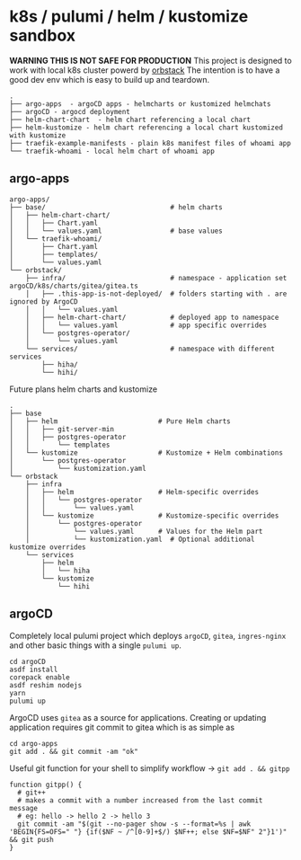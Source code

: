 # k8s / pulumi / helm / kustomize sandbox

**WARNING THIS IS NOT SAFE FOR PRODUCTION**
This project is designed to work with local k8s cluster powerd by [orbstack](https://orbstack.dev/)
The intention is to have a good dev env which is easy to build up and teardown.

```
.
├── argo-apps  - argoCD apps - helmcharts or kustomized helmchats
├── argoCD - argocd deployment
├── helm-chart-chart  - helm chart referencing a local chart
├── helm-kustomize - helm chart referencing a local chart kustomized with kustomize
├── traefik-example-manifests - plain k8s manifest files of whoami app
└── traefik-whoami - local helm chart of whoami app
```

## argo-apps
```
argo-apps/
├── base/                               # helm charts 
│   ├── helm-chart-chart/
│   │   ├── Chart.yaml
│   │   └── values.yaml                 # base values 
│   └── traefik-whoami/
│       ├── Chart.yaml
│       ├── templates/
│       └── values.yaml
└── orbstack/
    ├── infra/                          # namespace - application set argoCD/k8s/charts/gitea/gitea.ts
    │   ├── .this-app-is-not-deployed/  # folders starting with . are ignored by ArgoCD
    │   │   └── values.yaml             
    │   ├── helm-chart-chart/           # deployed app to namespace
    │   │   └── values.yaml             # app specific overrides
    │   └── postgres-operator/
    │       └── values.yaml
    └── services/                       # namespace with different services
        ├── hiha/
        └── hihi/
```

Future plans helm charts and kustomize
```
.
├── base
│   ├── helm                         # Pure Helm charts 
│   │   ├── git-server-min
│   │   ├── postgres-operator
│   │       └── templates
│   └── kustomize                    # Kustomize + Helm combinations
│       └── postgres-operator
│           └── kustomization.yaml
└── orbstack
    ├── infra
    │   ├── helm                     # Helm-specific overrides
    │   │   └── postgres-operator
    │   │       └── values.yaml
    │   └── kustomize                # Kustomize-specific overrides
    │       └── postgres-operator
    │           └── values.yaml      # Values for the Helm part
    │           └── kustomization.yaml  # Optional additional kustomize overrides
    └── services
        ├── helm
        │   └── hiha
        └── kustomize
            └── hihi
```

## argoCD

Completely local pulumi project which deploys `argoCD`, `gitea`, `ingres-nginx` and other basic things with 
a single `pulumi up`.

```
cd argoCD
asdf install
corepack enable
asdf reshim nodejs
yarn
pulumi up
```


ArgoCD uses `gitea` as a source for applications.
Creating or updating application requires git commit to gitea which is as simple as
```
cd argo-apps
git add . && git commit -am "ok"
```

Useful git function for your shell to simplify workflow -> `git add . && gitpp`
```
function gitpp() {
  # git++
  # makes a commit with a number increased from the last commit message
  # eg: hello -> hello 2 -> hello 3
  git commit -am "$(git --no-pager show -s --format=%s | awk 'BEGIN{FS=OFS=" "} {if($NF ~ /^[0-9]+$/) $NF++; else $NF=$NF" 2"}1')" && git push
}
```
